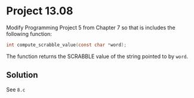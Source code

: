 # Project 13.08

Modify Programming Project 5 from Chapter 7 so that is includes the following function:

```c
int compute_scrabble_value(const char *word);
```

The function returns the SCRABBLE value of the string pointed to by `word`.

## Solution

See `8.c`
